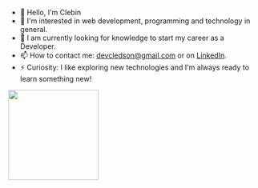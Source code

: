 - 👋 Hello, I'm Clebin
- 👀 I'm interested in web development, programming and technology in general.  
- 🌱 I am currently looking for knowledge to start my career as a Developer.   
- 📫 How to contact me: devcledson@gmail.com or on [LinkedIn](https://linkedin.com/in/cledson-silva).   
- ⚡ Curiosity: I like exploring new technologies and I'm always ready to learn something new!
  <div>
  <a href="https://github.com/Clebin0">
<img height="180em" src="https://github-readme-stats.vercel.app/api?username-Clebin0&show_icons-true&theme-draculašinclude_all_commits-true&count_private-true"> 
<ing height="180em" src="https://github-readme-stats.vercel.app/api/top-langs/?username-Clebin0&layout-compact&langs_count=16&theme-dracula"/> 
</div>
